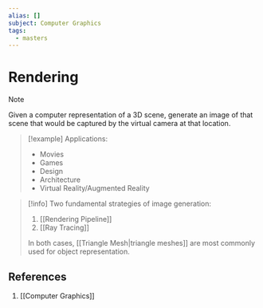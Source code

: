 ```yaml
---
alias: []
subject: Computer Graphics
tags:
  - masters
---
```

# Rendering

>[!note]
> Given a computer representation of a 3D scene, generate an image of that scene that would be captured by the virtual camera at that location.

> [!example]
> Applications:
> 
> - Movies
> - Games
> - Design
> - Architecture
> - Virtual Reality/Augmented Reality

> [!info]
> Two fundamental strategies of image generation:
> 
> 1. [[Rendering Pipeline]]
> 2. [[Ray Tracing]]
> 
> In both cases, [[Triangle Mesh|triangle meshes]] are most commonly used for object representation.

## References
1. [[Computer Graphics]]
